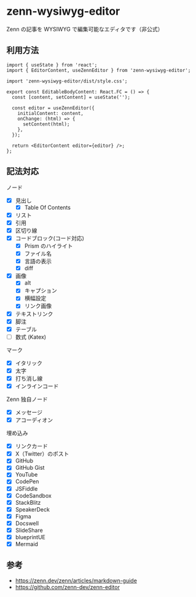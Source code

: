 # zenn-wysiwyg-editor

Zenn の記事を WYSIWYG で編集可能なエディタです（非公式）

## 利用方法

```tsx
import { useState } from 'react';
import { EditorContent, useZennEditor } from 'zenn-wysiwyg-editor';

import 'zenn-wysiwyg-editor/dist/style.css';

export const EditableBodyContent: React.FC = () => {
  const [content, setContent] = useState('');

  const editor = useZennEditor({
    initialContent: content,
    onChange: (html) => {
      setContent(html);
    },
  });

  return <EditorContent editor={editor} />;
};
```

## 記法対応

ノード

- [x] 見出し
  - [x] Table Of Contents
- [x] リスト
- [x] 引用
- [x] 区切り線
- [x] コードブロック(コード対応)
  - [x] Prism のハイライト
  - [x] ファイル名
  - [x] 言語の表示
  - [x] diff
- [x] 画像
  - [x] alt
  - [x] キャプション
  - [x] 横幅設定
  - [x] リンク画像
- [x] テキストリンク
- [x] 脚注
- [x] テーブル
- [ ] 数式 (Katex)

マーク

- [x] イタリック
- [x] 太字
- [x] 打ち消し線
- [x] インラインコード

Zenn 独自ノード

- [x] メッセージ
- [x] アコーディオン

埋め込み

- [x] リンクカード
- [x] X（Twitter）のポスト
- [x] GitHub
- [x] GitHub Gist
- [x] YouTube
- [x] CodePen
- [x] JSFiddle
- [x] CodeSandbox
- [x] StackBlitz
- [x] SpeakerDeck
- [x] Figma
- [x] Docswell
- [x] SlideShare
- [x] blueprintUE
- [x] Mermaid

## 参考

- https://zenn.dev/zenn/articles/markdown-guide
- https://github.com/zenn-dev/zenn-editor
